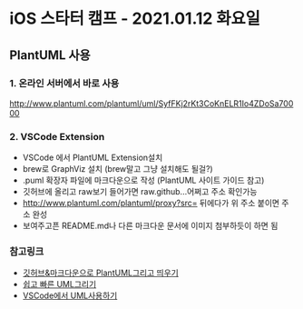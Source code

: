 # iOS 스타터 캠프 - 2021.01.12 화요일

## PlantUML 사용

### 1. 온라인 서버에서 바로 사용

http://www.plantuml.com/plantuml/uml/SyfFKj2rKt3CoKnELR1Io4ZDoSa70000

### 2. VSCode Extension

- VSCode 에서 PlantUML Extension설치
- brew로 GraphViz 설치 (brew말고 그냥 설치해도 될걸?)
- .puml 확장자 파일에 마크다운으로 작성 (PlantUML 사이트 가이드 참고)
- 깃허브에 올리고 raw보기 들어가면 raw.github...어쩌고 주소 확인가능
- http://www.plantuml.com/plantuml/proxy?src= 뒤에다가 위 주소 붙이면 주소 완성
- 보여주고픈 README.md나 다른 마크다운 문서에 이미지 첨부하듯이 하면 됨

### 참고링크 

- [깃허브&마크다운으로 PlantUML그리고 띄우기](https://blog.anoff.io/2018-07-31-diagrams-with-plantuml/)
- [쉽고 빠른 UML그리기](https://futurecreator.github.io/2018/06/30/easy-diagram-plantuml-hexo-plugin/)
- [VSCode에서 UML사용하기](http://snowdeer.github.io/tips/2019/10/04/visual-studio-code-how-to-use-uml/)